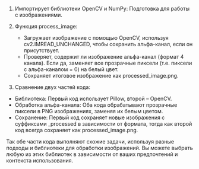 1. Импортирует библиотеки OpenCV и NumPy: Подготовка для работы с изображениями.
2. Функция process_image:
   - Загружает изображение с помощью OpenCV, используя cv2.IMREAD_UNCHANGED, чтобы сохранить альфа-канал, если он присутствует.
   - Проверяет, содержит ли изображение альфа-канал (формат 4 канала). Если да, заменяет все прозрачные пиксели (т.е. пиксели с альфа-каналом = 0) на белый цвет.
   - Сохраняет итоговое изображение как processed_image.png.

3. Сравнение двух частей кода:

- Библиотека: Первый код использует Pillow, второй – OpenCV.
- Обработка альфа-канала: Оба кода обрабатывают прозрачные пиксели в PNG изображениях, заменяя их белым цветом.
- Сохранение: Первый код сохраняет новые изображения с суффиксами _processed в зависимости от формата, тогда как второй код всегда сохраняет как processed_image.png.

Так обе части кода выполняют схожие задачи, используя разные подходы и библиотеки для обработки изображений. Вы можете выбрать любую из этих библиотек в зависимости от ваших предпочтений и контекста использования.
